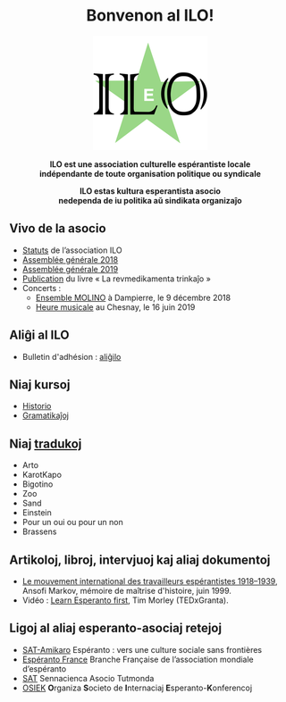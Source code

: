 <center>

# Bonvenon al ILO!

![ilo](./images/ilo_20.png)

**ILO est une association culturelle espérantiste locale  
 indépendante de toute organisation politique ou syndicale**

**ILO estas kultura esperantista asocio  
nedependa de iu politika aŭ sindikata organizaĵo**

</center>

## Vivo de la asocio

* [Statuts](./Asocio/statuts_ILO.md) de l’association ILO
* [Assemblée générale 2018](./Asocio/AG_2018.md)
* [Assemblée générale 2019](./Asocio/AG_2019.md)
* [Publication](./Asocio/potion.md) du livre « La revmedikamenta trinkaĵo »
* Concerts :
    + [Ensemble MOLINO](./images/2018-12-09_affiche_concert_dampierre.jpg) à Dampierre, le 9 décembre 2018
    + [Heure musicale](./images/le_chesnay.jpg) au Chesnay, le 16 juin 2019

## Aliĝi al ILO

- Bulletin d'adhésion : [aliĝilo](./Asocio/adhesion.pdf)

## Niaj kursoj

* [Historio](./Kursoj/historio.md)
* [Gramatikaĵoj](./Kursoj/gramatiko.md)

## Niaj [tradukoj](./Tradukoj/tradukoj.md)

* Arto
* KarotKapo
* Bigotino
* Zoo
* Sand
* Einstein
* Pour un oui ou pour un non
* Brassens

## Artikoloj, libroj, intervjuoj kaj aliaj dokumentoj

* [Le mouvement international des travailleurs espérantistes 1918–1939](./Dokumentoj/asmaitrise.pdf), Ansofi Markov, mémoire de maîtrise d'histoire, juin 1999.
* Vidéo : [Learn Esperanto first](https://www.youtube.com/watch?v=8gSAkUOElsg), Tim Morley (TEDxGranta).

## Ligoj al aliaj esperanto-asociaj retejoj

* [SAT-Amikaro](https://www.sat-amikaro.org/) Espéranto : vers une culture sociale sans frontières
* [Espéranto France](https://esperanto-france.org/) Branche Française de l’association mondiale d’espéranto
* [SAT](http://osiek.org/osiek/) Sennacienca Asocio Tutmonda
* [OSIEK](http://osiek.org/osiek/) **O**rganiza **S**ocieto de **I**nternaciaj **E**speranto-**K**onferencoj
